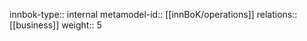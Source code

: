 innbok-type:: internal
metamodel-id:: [[innBoK/operations]]
relations:: [[business]]
weight:: 5




